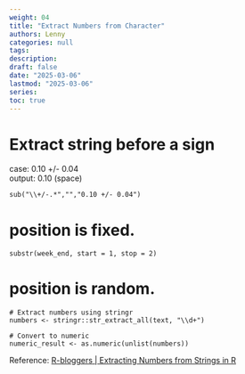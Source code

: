 ```yaml
---
weight: 04
title: "Extract Numbers from Character"
authors: Lenny
categories: null
tags: 
description: 
draft: false
date: "2025-03-06"
lastmod: "2025-03-06"
series:
toc: true
---
```


# Extract string before a sign

case: 0.10 +/- 0.04  
output: 0.10 (space)

```
sub("\\+/-.*","","0.10 +/- 0.04")

```


# position is fixed.

```
substr(week_end, start = 1, stop = 2)
```

# position is random.

```
# Extract numbers using stringr
numbers <- stringr::str_extract_all(text, "\\d+")

# Convert to numeric
numeric_result <- as.numeric(unlist(numbers))
```
Reference: <a href = "https://www.r-bloggers.com/2024/06/extracting-numbers-from-strings-in-r/" target="_blank" rel="noopener noreferrer">R-bloggers | Extracting Numbers from Strings in R</a>
